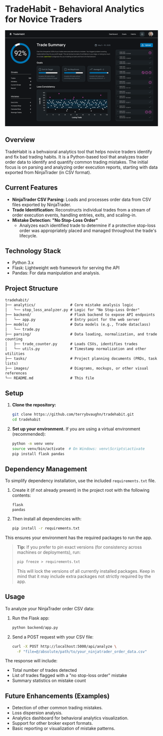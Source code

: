 # TradeHabit - Behavioral Analytics for Novice Traders
![TradeHabit Dashboard Mockup](images/mockups/TradeHabit-Dashboard.png)

## Overview

TradeHabit is a behvaioral analytics tool that helps novice traders identify and fix bad trading habits. It is a Python-based tool that analyzes trader order data to identify and quantify common trading mistakes. The initial focus is on parsing and analyzing order execution reports, starting with data exported from NinjaTrader (in CSV format).

## Current Features

*   **NinjaTrader CSV Parsing:** Loads and processes order data from CSV files exported by NinjaTrader.
*   **Trade Identification:** Reconstructs individual trades from a stream of order execution events, handling entries, exits, and scaling-in.
*   **Mistake Detection: "No Stop-Loss Order"**
    *   Analyzes each identified trade to determine if a protective stop-loss order was appropriately placed and managed throughout the trade's lifecycle.


## Technology Stack

*   Python 3.x
*   Flask: Lightweight web framework for serving the API
*   Pandas: For data manipulation and analysis.

## Project Structure

```
tradehabit/
├── analytics/                # Core mistake analysis logic
│   └── stop_loss_analyzer.py # Logic for "No Stop-Loss Order"
├── backend/                  # Flask backend to expose API endpoints
│   └── app.py                # Entry point for the web server
├── models/                   # Data models (e.g., Trade dataclass)
│   └── trade.py
├── parsing/                  # Data loading, normalization, and trade counting
│   ├── trade_counter.py      # Loads CSVs, identifies trades
│   └── utils.py              # Timestamp normalization and other utilities
├── tasks/                    # Project planning documents (PRDs, task lists)
├── images/                   # Diagrams, mockups, or other visual references
└── README.md                 # This file
```

## Setup

1.  **Clone the repository:**
    ```bash
    git clone https://github.com/terrybvaughn/tradehabit.git
    cd tradehabit
    ```
2.  **Set up your environment.** If you are using a virtual environment (recommended):
    ```bash
    python -m venv venv
    source venv/bin/activate  # On Windows: venv\Scripts\activate
    pip install flask pandas
    ```

## Dependency Management

To simplify dependency installation, use the included `requirements.txt` file.

1. Create it (if not already present) in the project root with the following contents:
    ```
    flask
    pandas
    ```

2. Then install all dependencies with:
    ```bash
    pip install -r requirements.txt
    ```

This ensures your environment has the required packages to run the app.

> **Tip:** If you prefer to pin exact versions (for consistency across machines or deployments), run:
> ```bash
> pip freeze > requirements.txt
> ```
> This will lock the versions of all currently installed packages. Keep in mind that it may include extra packages not strictly required by the app.


## Usage

To analyze your NinjaTrader order CSV data:

1.  Run the Flask app:
    ```bash
    python backend/app.py
    ```

2.  Send a POST request with your CSV file:
    ```bash
    curl -X POST http://localhost:5000/api/analyze \
      -F "file=@/absolute/path/to/your_ninjatrader_order_data.csv"
    ```

The response will include:
*   Total number of trades detected
*   List of trades flagged with a "no stop-loss order" mistake
*   Summary statistics on mistake count

## Future Enhancements (Examples)

*   Detection of other common trading mistakes.
*   Loss dispersion analysis.
*   Analytics dashboard for behavioral analytics visualization.
*   Support for other broker export formats.
*   Basic reporting or visualization of mistake patterns.
